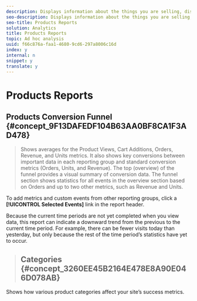 ```yaml
---
description: Displays information about the things you are selling, distributing, or displaying on your website. You can see data on orders or downloads for your products, applications, or content.
seo-description: Displays information about the things you are selling, distributing, or displaying on your website. You can see data on orders or downloads for your products, applications, or content.
seo-title: Products Reports
solution: Analytics
title: Products Reports
topic: Ad hoc analysis
uuid: f66c876a-faa1-4680-9cd6-297a8006c16d
index: y
internal: n
snippet: y
translate: y
---
```


# Products Reports

## Products Conversion Funnel {#concept_9F13DAFEDF104B63AA0BF8CA1F3AD478}
>Shows averages for the Product Views, Cart Additions, Orders, Revenue, and Units metrics. It also shows key conversions between important data in each reporting group and standard conversion metrics (Orders, Units, and Revenue). The top (overview) of the funnel provides a visual summary of conversion data. The funnel section shows statistics for all events in the overview section based on Orders and up to two other metrics, such as Revenue and Units.
<!-- c_reports_products_conv_funnel.xml -->
To add metrics and custom events from other reporting groups, click a **[!UICONTROL  Selected Events]** link in the report header. 

Because the current time periods are not yet completed when you view data, this report can indicate a downward trend from the previous to the current time period. For example, there can be fewer visits today than yesterday, but only because the rest of the time period’s statistics have yet to occur. 
>## Categories {#concept_3260EE45B2164E478E8A90E046D078AB}

<!-- c_reports_categories.xml -->
Shows how various product categories affect your site’s success metrics. 
